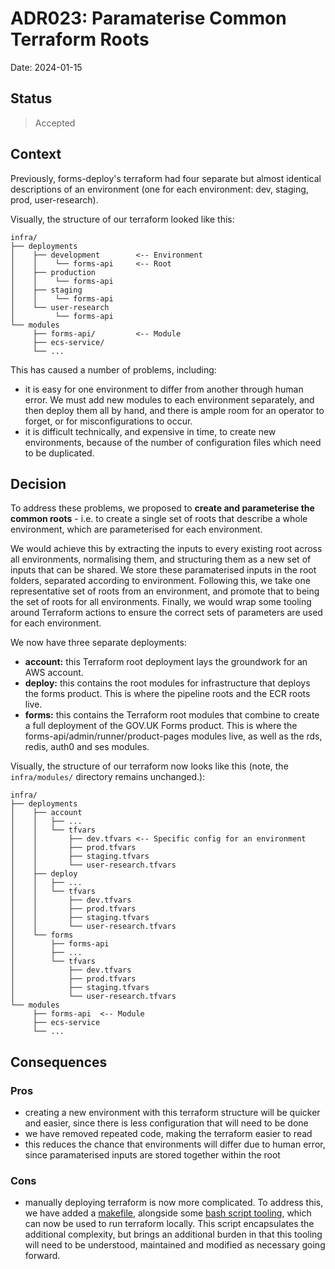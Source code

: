 # ADR023: Paramaterise Common Terraform Roots

Date: 2024-01-15

## Status

> Accepted

## Context

Previously, forms-deploy's terraform had four separate but almost identical descriptions of an environment (one for each environment: dev, staging, prod, user-research).

Visually, the structure of our terraform looked like this:

```
infra/
├── deployments
│    ├── development        <-- Environment
│    │    └── forms-api     <-- Root
│    ├── production
│    │    └── forms-api
│    ├── staging
│    │    └── forms-api
│    └── user-research
│         └── forms-api
└── modules
     ├── forms-api/         <-- Module
     ├── ecs-service/
     └── ...
```

This has caused a number of problems, including:
* it is easy for one environment to differ from another through human error. We must add new modules to each environment separately, and then deploy them all by hand, and there is ample room for an operator to forget, or for misconfigurations to occur.
* it is difficult technically, and expensive in time, to create new environments, because of the number of configuration files which need to be duplicated.

## Decision

To address these problems, we proposed to **create and parameterise the common roots** - i.e. to create a single set of roots that describe a whole environment, which are parameterised for each environment.

We would achieve this by extracting the inputs to every existing root across all environments, normalising them, and structuring them as a new set of inputs that can be shared. We store these paramaterised inputs in the root folders, separated according to environment.  Following this, we take one representative set of roots from an environment, and promote that to being the set of roots for all environments. Finally, we would wrap some tooling around Terraform actions to ensure the correct sets of parameters are used for each environment.

We now have three separate deployments:
* **account:** this Terraform root deployment lays the groundwork for an AWS account.
* **deploy:** this contains the root modules for infrastructure that deploys the forms product. This is where the pipeline roots and the ECR roots live. 
* **forms:** this contains the Terraform root modules that combine to create a full deployment of the GOV.UK Forms product. This is where the forms-api/admin/runner/product-pages modules live, as well as the rds, redis, auth0 and ses modules.

Visually, the structure of our terraform now looks like this (note, the `infra/modules/` directory remains unchanged.):

```
infra/
├── deployments
│    ├── account
│    │   ├── ...
│    │   └── tfvars
│    │       ├── dev.tfvars <-- Specific config for an environment
│    │       ├── prod.tfvars
│    │       ├── staging.tfvars
│    │       └── user-research.tfvars
│    ├── deploy
│    │   ├── ...
│    │   └── tfvars
│    │       ├── dev.tfvars
│    │       ├── prod.tfvars
│    │       ├── staging.tfvars
│    │       └── user-research.tfvars
│    └── forms
│        ├── forms-api
│        ├── ...
│        └── tfvars
│            ├── dev.tfvars
│            ├── prod.tfvars
│            ├── staging.tfvars
│            └── user-research.tfvars
└── modules
     ├── forms-api	<-- Module
     ├── ecs-service
     └── ...
```

## Consequences

### Pros
* creating a new environment with this terraform structure will be quicker and easier, since there is less configuration that will need to be done
* we have removed repeated code, making the terraform easier to read
* this reduces the chance that environments will differ due to human error, since paramaterised inputs are stored together within the root

### Cons
* manually deploying terraform is now more complicated. To address this, we have added a [makefile](https://github.com/alphagov/forms-deploy/blob/main/Makefile), alongside some [bash script tooling](https://github.com/alphagov/forms-deploy/blob/main/support/invoke-terraform.sh), which can now be used to run terraform locally. This script encapsulates the additional complexity, but brings an additional burden in that this tooling will need to be understood, maintained and modified as necessary going forward.